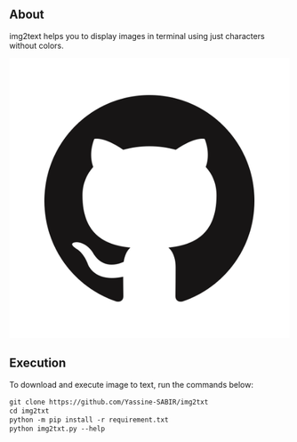 About
---------
img2text helps you to display images in terminal using just characters without colors.

![alt text](https://github.com/Yassine-SABIR/img2txt/blob/main/Images/logo.png?raw=true)


Execution
---------

To download and execute image to text, run the commands below:
```
git clone https://github.com/Yassine-SABIR/img2txt
cd img2txt
python -m pip install -r requirement.txt
python img2txt.py --help
```

